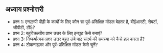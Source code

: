 ## अध्याय प्रश्नोत्तरी
* प्रश्न 1: एनएलपी पीढ़ी के कार्यों के लिए कौन सा पूर्व-प्रशिक्षित मॉडल बेहतर है, बीईआरटी, रोबर्टा, जीपीटी, टी5?
* प्रश्न 2: बहुविकल्पीय प्रश्न उत्तर के लिए इनपुट कैसे बनाएं?
* प्रश्न 3: निष्कर्षात्मक प्रश्न उत्तर बहुत लंबे पाठ संदर्भ की समस्या को कैसे हल करता है?
* प्रश्न 4: टोकनाइज़र और पूर्व-प्रशिक्षित मॉडल कैसे चुनें?